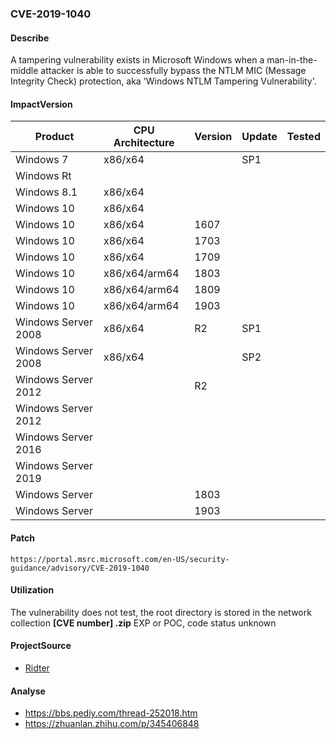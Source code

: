 ###  CVE-2019-1040

#### Describe

A tampering vulnerability exists in Microsoft Windows when a man-in-the-middle attacker is able to successfully bypass the NTLM MIC (Message Integrity Check) protection, aka 'Windows NTLM Tampering Vulnerability'.

#### ImpactVersion

| Product             | CPU Architecture | Version | Update | Tested |
| ------------------- | ---------------- | ------- | ------ | ------ |
| Windows 7           | x86/x64          |         | SP1    |        |
| Windows Rt          |                  |         |        |        |
| Windows 8.1         | x86/x64          |         |        |        |
| Windows 10          | x86/x64          |         |        |        |
| Windows 10          | x86/x64          | 1607    |        |        |
| Windows 10          | x86/x64          | 1703    |        |        |
| Windows 10          | x86/x64          | 1709    |        |        |
| Windows 10          | x86/x64/arm64    | 1803    |        |        |
| Windows 10          | x86/x64/arm64    | 1809    |        |        |
| Windows 10          | x86/x64/arm64    | 1903    |        |        |
| Windows Server 2008 | x86/x64          | R2      | SP1    |        |
| Windows Server 2008 | x86/x64          |         | SP2    |        |
| Windows Server 2012 |                  | R2      |        |        |
| Windows Server 2012 |                  |         |        |        |
| Windows Server 2016 |                  |         |        |        |
| Windows Server 2019 |                  |         |        |        |
| Windows Server      |                  | 1803    |        |        |
| Windows Server      |                  | 1903    |        |        |

#### Patch

```
https://portal.msrc.microsoft.com/en-US/security-guidance/advisory/CVE-2019-1040
```

#### Utilization

The vulnerability does not test, the root directory is stored in the network collection **[CVE number] .zip** EXP or POC, code status unknown

#### ProjectSource

- [Ridter](https://github.com/Ridter/CVE-2019-1040)

#### Analyse

- https://bbs.pediy.com/thread-252018.htm 
- https://zhuanlan.zhihu.com/p/345406848


